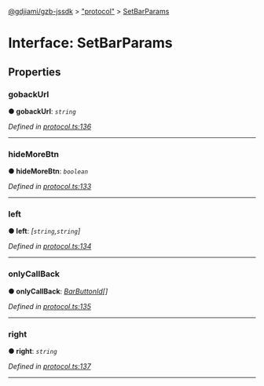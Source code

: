 [@gdjiami/gzb-jssdk](../README.md) > ["protocol"](../modules/_protocol_.md) > [SetBarParams](../interfaces/_protocol_.setbarparams.md)



# Interface: SetBarParams


## Properties
<a id="gobackurl"></a>

###  gobackUrl

**●  gobackUrl**:  *`string`* 

*Defined in [protocol.ts:136](https://github.com/GDJiaMi/gzb-jssdk/blob/6a995d9/src/protocol.ts#L136)*





___

<a id="hidemorebtn"></a>

###  hideMoreBtn

**●  hideMoreBtn**:  *`boolean`* 

*Defined in [protocol.ts:133](https://github.com/GDJiaMi/gzb-jssdk/blob/6a995d9/src/protocol.ts#L133)*





___

<a id="left"></a>

###  left

**●  left**:  *[`string`,`string`]* 

*Defined in [protocol.ts:134](https://github.com/GDJiaMi/gzb-jssdk/blob/6a995d9/src/protocol.ts#L134)*





___

<a id="onlycallback"></a>

###  onlyCallBack

**●  onlyCallBack**:  *[BarButtonId](../modules/_protocol_.md#barbuttonid)[]* 

*Defined in [protocol.ts:135](https://github.com/GDJiaMi/gzb-jssdk/blob/6a995d9/src/protocol.ts#L135)*





___

<a id="right"></a>

###  right

**●  right**:  *`string`* 

*Defined in [protocol.ts:137](https://github.com/GDJiaMi/gzb-jssdk/blob/6a995d9/src/protocol.ts#L137)*





___


